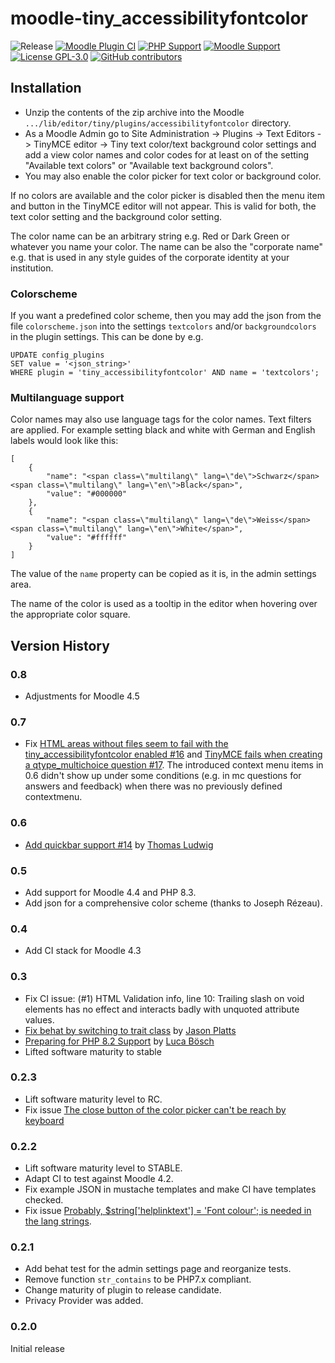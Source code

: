 moodle-tiny_accessibilityfontcolor
========================

![Release](https://img.shields.io/badge/Release-0.8-blue.svg)
[![Moodle Plugin CI](https://github.com/bfh/moodle-tiny_accessibilityfontcolor/workflows/Moodle%20Plugin%20CI/badge.svg?branch=main)](https://github.com/bfh/moodle-tiny_accessibilityfontcolor/actions?query=workflow%3A%22Moodle+Plugin+CI%22+branch%3Amain)
[![PHP Support](https://img.shields.io/badge/php-7.4--8.3-blue)](https://github.com/bfh/moodle-tiny_accessibilityfontcolor/action)
[![Moodle Support](https://img.shields.io/badge/Moodle-4.1--4.5-orange)](https://github.com/bfh/moodle-tiny_accessibilityfontcolor/actions)
[![License GPL-3.0](https://img.shields.io/github/license/bfh/moodle-tiny_accessibilityfontcolor?color=lightgrey)](https://github.com/bfh/moodle-tiny_accessibilityfontcolor/blob/main/LICENSE)
[![GitHub contributors](https://img.shields.io/github/contributors/bfh/moodle-tiny_accessibilityfontcolor)](https://github.com/bfh/moodle-tiny_accessibilityfontcolor/graphs/contributors)

## Installation

- Unzip the contents of the zip archive into the Moodle `.../lib/editor/tiny/plugins/accessibilityfontcolor` directory.
- As a Moodle Admin go to Site Administration -> Plugins -> Text Editors -> TinyMCE editor -> Tiny text color/text background color settings
and add a view color names and color codes for at least on of the setting "Available text colors" or "Available text background colors".
- You may also enable the color picker for text color or background color.
 
If no colors are available and the color picker is disabled then the
menu item and button in the TinyMCE editor will not appear. This is valid for both,
the text color setting and the background color setting.

The color name can be an arbitrary string e.g. Red or Dark Green or whatever you name
your color. The name can be also the "corporate name" e.g. that is used in any style guides
of the corporate identity at your institution.

### Colorscheme

If you want a predefined color scheme, then you may add the json from
the file `colorscheme.json` into the settings `textcolors` and/or `backgroundcolors`
in the plugin settings. This can be done by e.g.

```
UPDATE config_plugins
SET value = '<json_string>'
WHERE plugin = 'tiny_accessibilityfontcolor' AND name = 'textcolors';
```

### Multilanguage support

Color names may also use language tags for the color names. Text filters
are applied. For example setting black and white with German and English
labels would look like this:

```
[
    {
        "name": "<span class=\"multilang\" lang=\"de\">Schwarz</span><span class=\"multilang\" lang=\"en\">Black</span>",
        "value": "#000000"
    },
    {
        "name": "<span class=\"multilang\" lang=\"de\">Weiss</span><span class=\"multilang\" lang=\"en\">White</span>",
        "value": "#ffffff"
    }
]
```

The value of the `name` property can be copied as it is, in the admin settings area.

The name of the color is used as a tooltip in the editor when hovering
over the appropriate color square.

## Version History

### 0.8

- Adjustments for Moodle 4.5

### 0.7
- Fix [HTML areas without files seem to fail with the tiny_accessibilityfontcolor enabled #16](https://github.com/bfh/moodle-tiny_accessibilityfontcolor/issues/16) and 
[TinyMCE fails when creating a qtype_multichoice question #17](https://github.com/bfh/moodle-tiny_accessibilityfontcolor/issues/17). The introduced context menu items in 0.6 didn't show up under
some conditions (e.g. in mc questions for answers and feedback) when there was no previously
defined contextmenu.

### 0.6
- [Add quickbar support #14](https://github.com/bfh/moodle-tiny_accessibilityfontcolor/issues/14)
by [Thomas Ludwig](https://github.com/tholudwig)

### 0.5
- Add support for Moodle 4.4 and PHP 8.3.
- Add json for a comprehensive color scheme (thanks to Joseph Rézeau).

### 0.4
- Add CI stack for Moodle 4.3

### 0.3
- Fix CI issue: (#1) HTML Validation info, line 10: Trailing slash on void elements has no effect and interacts badly with unquoted attribute values.
- [Fix behat by switching to trait class](https://github.com/bfh/moodle-tiny_accessibilityfontcolor/pull/12)
by [Jason Platts](https://github.com/jason-platts)
- [Preparing for PHP 8.2 Support](https://github.com/bfh/moodle-tiny_accessibilityfontcolor/pull/13)
by [Luca Bösch](https://github.com/lucaboesch)
- Lifted software maturity to stable

### 0.2.3
- Lift software maturity level to RC.
- Fix issue [The close button of the color picker can't be reach by keyboard](https://github.com/bfh/moodle-tiny_accessibilityfontcolor/issues/10)

### 0.2.2

- Lift software maturity level to STABLE.
- Adapt CI to test against Moodle 4.2.
- Fix example JSON in mustache templates and make CI have templates checked.
- Fix issue [Probably, $string['helplinktext'] = 'Font colour'; is needed in the lang strings](https://github.com/bfh/moodle-tiny_accessibilityfontcolor/issues/6).

### 0.2.1

- Add behat test for the admin settings page and reorganize tests.
- Remove function `str_contains` to be PHP7.x compliant.
- Change maturity of plugin to release candidate.
- Privacy Provider was added.

### 0.2.0
Initial release
